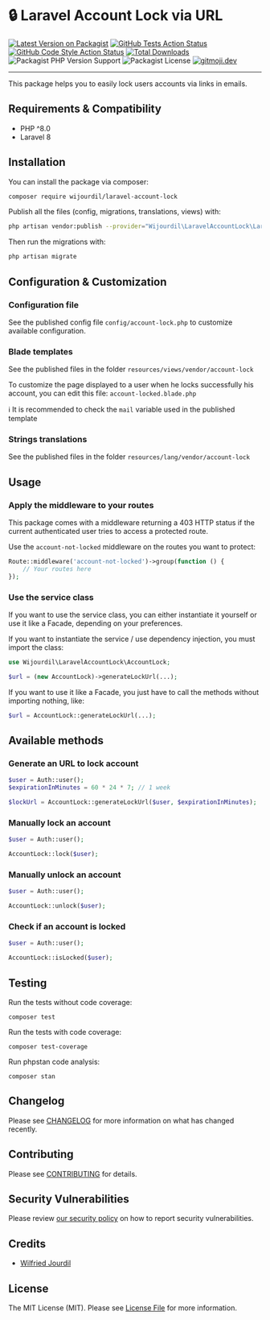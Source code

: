 # 🔒 Laravel Account Lock via URL

[![Latest Version on Packagist](https://img.shields.io/packagist/v/wijourdil/laravel-account-lock.svg?style=flat)](https://packagist.org/packages/wijourdil/laravel-account-lock)
[![GitHub Tests Action Status](https://img.shields.io/github/workflow/status/wijourdil/laravel-account-lock/run-tests?label=tests)](https://github.com/wijourdil/laravel-account-lock/actions?query=workflow%3Arun-tests+branch%3Amain)
[![GitHub Code Style Action Status](https://img.shields.io/github/workflow/status/wijourdil/laravel-account-lock/Check%20&%20fix%20styling?label=code%20style)](https://github.com/wijourdil/laravel-account-lock/actions?query=workflow%3A"Check+%26+fix+styling"+branch%3Amain)
[![Total Downloads](https://img.shields.io/packagist/dt/wijourdil/laravel-account-lock.svg?style=flat)](https://packagist.org/packages/wijourdil/laravel-account-lock)
![Packagist PHP Version Support](https://img.shields.io/packagist/php-v/wijourdil/laravel-account-lock)
![Packagist License](https://img.shields.io/packagist/l/wijourdil/laravel-account-lock)
[![gitmoji.dev](https://img.shields.io/badge/gitmoji-%20😜%20😍-FFDD67.svg?style=flat)](https://gitmoji.dev)

---

[comment]: <> (This is where your description should go. Limit it to a paragraph or two. Consider adding a small example.)
This package helps you to easily lock users accounts via links in emails.

[comment]: <> (TODO : ajouter ici un exemple avec des images ?)

## Requirements & Compatibility

* PHP ^8.0
* Laravel 8

## Installation

You can install the package via composer:

```bash
composer require wijourdil/laravel-account-lock
```

Publish all the files (config, migrations, translations, views) with:

```bash
php artisan vendor:publish --provider="Wijourdil\LaravelAccountLock\LaravelAccountLockServiceProvider"
```

Then run the migrations with:

```bash
php artisan migrate
```

## Configuration & Customization

### Configuration file

See the published config file `config/account-lock.php` to customize available configuration.

### Blade templates

See the published files in the folder `resources/views/vendor/account-lock`

To customize the page displayed to a user when he locks successfully his account, you can edit this
file: `account-locked.blade.php`

ℹ️ It is recommended to check the `mail` variable used in the published template 

### Strings translations

See the published files in the folder `resources/lang/vendor/account-lock`

## Usage

### Apply the middleware to your routes

This package comes with a middleware returning a 403 HTTP status if the current authenticated user tries to access a
protected route.

Use the `account-not-locked` middleware on the routes you want to protect:

```php
Route::middleware('account-not-locked')->group(function () {
    // Your routes here
});
```

### Use the service class

If you want to use the service class, you can either instantiate it yourself or use it like a Facade, depending on your
preferences.

If you want to instantiate the service / use dependency injection, you must import the class:

```php
use Wijourdil\LaravelAccountLock\AccountLock;

$url = (new AccountLock)->generateLockUrl(...);
```

If you want to use it like a Facade, you just have to call the methods without importing nothing, like:

```php
$url = AccountLock::generateLockUrl(...);
```

## Available methods

### Generate an URL to lock account

```php
$user = Auth::user();
$expirationInMinutes = 60 * 24 * 7; // 1 week

$lockUrl = AccountLock::generateLockUrl($user, $expirationInMinutes);
```

### Manually lock an account

```php
$user = Auth::user();

AccountLock::lock($user);
```

### Manually unlock an account

```php
$user = Auth::user();

AccountLock::unlock($user);
```

### Check if an account is locked

```php
$user = Auth::user();

AccountLock::isLocked($user);
```

## Testing

Run the tests without code coverage:

```shell
composer test
```

Run the tests with code coverage:

```shell
composer test-coverage
```

Run phpstan code analysis:

```shell
composer stan
```

## Changelog

Please see [CHANGELOG](CHANGELOG.md) for more information on what has changed recently.

## Contributing

Please see [CONTRIBUTING](.github/CONTRIBUTING.md) for details.

## Security Vulnerabilities

Please review [our security policy](../../security/policy) on how to report security vulnerabilities.

## Credits

- [Wilfried Jourdil](https://github.com/wijourdil)

[comment]: <> (- [All Contributors]&#40;../../contributors&#41;)

## License

The MIT License (MIT). Please see [License File](LICENSE.md) for more information.
